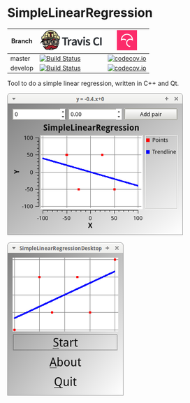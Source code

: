# SimpleLinearRegression

Branch|[![Travis CI logo](TravisCI.png)](https://travis-ci.org)|[![Codecov logo](Codecov.png)](https://www.codecov.io)
---|---|---
master|[![Build Status](https://travis-ci.org/richelbilderbeek/SimpleLinearRegression.svg?branch=master)](https://travis-ci.org/richelbilderbeek/SimpleLinearRegression)|[![codecov.io](https://codecov.io/github/richelbilderbeek/SimpleLinearRegression/coverage.svg?branch=master)](https://codecov.io/github/richelbilderbeek/SimpleLinearRegression/branch/master)
develop|[![Build Status](https://travis-ci.org/richelbilderbeek/SimpleLinearRegression.svg?branch=develop)](https://travis-ci.org/richelbilderbeek/SimpleLinearRegression)|[![codecov.io](https://codecov.io/github/richelbilderbeek/SimpleLinearRegression/coverage.svg?branch=develop)](https://codecov.io/github/richelbilderbeek/SimpleLinearRegression/branch/develop)

Tool to do a simple linear regression, written in C++ and Qt.

![Main dialog](Screenshots/MainDialog.png)

![Menu](Screenshots/Menu.png)